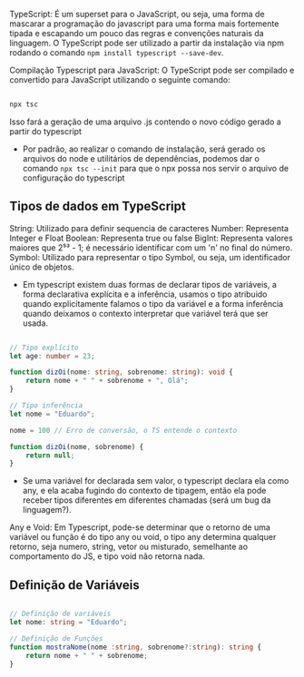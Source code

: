 TypeScript: É um superset para o JavaScript, ou seja, uma forma de mascarar a programação do javascript para uma forma mais fortemente tipada e escapando um pouco das regras e convenções naturais da linguagem. O TypeScript pode ser utilizado a partir da instalação via npm rodando o comando ``npm install typescript --save-dev``. 

Compilação Typescript para JavaScript: O TypeScript pode ser compilado e convertido para JavaScript utilizando o seguinte comando:

``` bash

npx tsc

```

Isso fará a geração de uma arquivo .js contendo o novo código gerado a partir do typescript

- Por padrão, ao realizar o comando de instalação, será gerado os arquivos do node e utilitários de dependências, podemos dar o comando ``npx tsc --init`` para que o npx possa nos servir o arquivo de configuração do typescript

## Tipos de dados em TypeScript

String: Utilizado para definir sequencia de caracteres
Number: Representa Integer e Float 
Boolean: Representa true ou false
BigInt: Representa valores maiores que 2⁵³ - 1; é necessário identificar com um 'n' no final do número.
Symbol: Utilizado para representar o tipo Symbol, ou seja, um identificador único de objetos.

- Em typescript existem duas formas de declarar tipos de variáveis, a forma declarativa explícita e a inferência, usamos o tipo atribuido quando explicitamente falamos o tipo da variável e a forma inferência quando deixamos o contexto interpretar que variável terá que ser usada.

``` typescript

// Tipo explícito
let age: number = 23;

function dizOi(nome: string, sobrenome: string): void {
    return nome + " " + sobrenome + ", Olá";
}

// Tipo inferência
let nome = "Eduardo";

nome = 100 // Erro de conversão, o TS entende o contexto

function dizOi(nome, sobrenome) {
    return null;
}

```

- Se uma variável for declarada sem valor, o typescript declara ela como any, e ela acaba fugindo do contexto de tipagem, então ela pode receber tipos diferentes em diferentes chamadas (será um bug da linguagem?).

Any e Void: Em Typescript, pode-se determinar que o retorno de uma variável ou função é do tipo any ou void, o tipo any determina qualquer retorno, seja numero, string, vetor ou misturado, semelhante ao comportamento do JS, e tipo void não retorna nada.

## Definição de Variáveis

``` typescript

// Definição de variáveis
let nome: string = "Eduardo";

// Definição de Funções
function mostraNome(nome :string, sobrenome?:string): string {
    return nome + " " + sobrenome;
}

```
